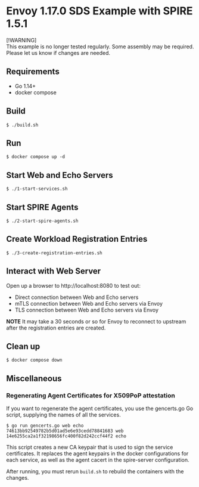 # Envoy 1.17.0 SDS Example with SPIRE 1.5.1

[!WARNING]  
This example is no longer tested regularly. Some assembly may be required. Please let us know if changes are needed.

## Requirements

- Go 1.14+
- docker compose

## Build

```
$ ./build.sh
```

## Run

```
$ docker compose up -d
```

## Start Web and Echo Servers

```
$ ./1-start-services.sh
```

## Start SPIRE Agents 

```
$ ./2-start-spire-agents.sh
```

## Create Workload Registration Entries

```
$ ./3-create-registration-entries.sh
```

## Interact with Web Server

Open up a browser to http://localhost:8080 to test out:

- Direct connection between Web and Echo servers
- mTLS connection between Web and Echo servers via Envoy
- TLS connection between Web and Echo servers via Envoy

**NOTE** It may take a 30 seconds or so for Envoy to reconnect to upstream
after the registration entries are created.

## Clean up

```
$ docker compose down
```

## Miscellaneous

### Regenerating Agent Certificates for X509PoP attestation

If you want to regenerate the agent certificates, you use
the gencerts.go Go script, supplying the names of all the services.

```
$ go run gencerts.go web echo
74613bb92549782b5d01ad5e6e93cedd78841683 web
14e6255ca2a1f32198656fc400f82d242ccf44f2 echo
```

This script creates a new CA keypair that is used to sign the service
certificates. It replaces the agent keypairs in the docker
configurations for each service, as well as the agent cacert in the
spire-server configuration.

After running, you must rerun `build.sh` to rebuild the containers with the
changes.
